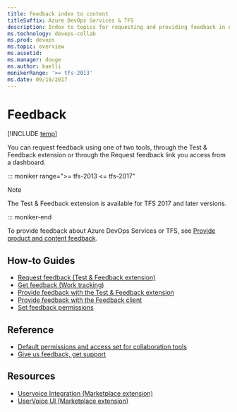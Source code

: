 ```yaml
---
title: Feedback index to content
titleSuffix: Azure DevOps Services & TFS 
description: Index to topics for requesting and providing feedback in Azure DevOps & Team Foundation Server  
ms.technology: devops-collab
ms.prod: devops
ms.topic: overview
ms.assetid:  
ms.manager: douge
ms.author: kaelli
monikerRange: '>= tfs-2013'
ms.date: 09/19/2017
---
```


# Feedback 
 
[!INCLUDE [temp](../../_shared/version-vsts-tfs-all-versions.md)]

You can request feedback using one of two tools, through the Test & Feedback extension or through the Request feedback link you access from a dashboard. 

::: moniker range=">= tfs-2013 <= tfs-2017"  
> [!NOTE]  
> The Test & Feedback extension is available for TFS 2017 and later versions.  

::: moniker-end  

To provide feedback about Azure DevOps Services or TFS, see [Provide product and content feedback](/azure/devops/user-guide/provide-feedback?toc=/azure/devops/project/feedback/toc.json&bc=/azure/devops/project/feedback/breadcrumb/toc.json).


## How-to Guides
- [Request feedback (Test & Feedback extension)](/azure/devops/test/request-stakeholder-feedback?toc=/azure/devops/project/feedback/toc.json&bc=/azure/devops/project/feedback/breadcrumb/toc.json )
- [Get feedback (Work tracking)](get-feedback.md) 
- [Provide feedback with the Test & Feedback extension](/azure/devops/test/provide-stakeholder-feedback?toc=/azure/devops/project/feedback/toc.json&bc=/azure/devops/project/feedback/breadcrumb/toc.json )  
- [Provide feedback with the Feedback client](give-feedback.md )  
- [Set feedback permissions](give-permissions-feedback.md)  

## Reference
- [Default permissions and access set for collaboration tools](..//wiki/wiki-readme-permissions.md?toc=/azure/devops/project/feedback/toc.json&bc=/azure/devops/notifications/project/feedback/toc.json) 
- [Give us feedback, get support](../../user-guide/provide-feedback.md?toc=/azure/devops/project/feedback/toc.json&bc=/azure/devops/project/feedback/breadcrumb/toc.json) 

## Resources 

- [Uservoice Integration (Marketplace extension)](https://marketplace.visualstudio.com/items?itemName=ms-vsts.services-uservoice)  
- [UserVoice UI (Marketplace extension)](https://marketplace.visualstudio.com/items?itemName=ms-devlabs.vsts-uservoice-ui)  

